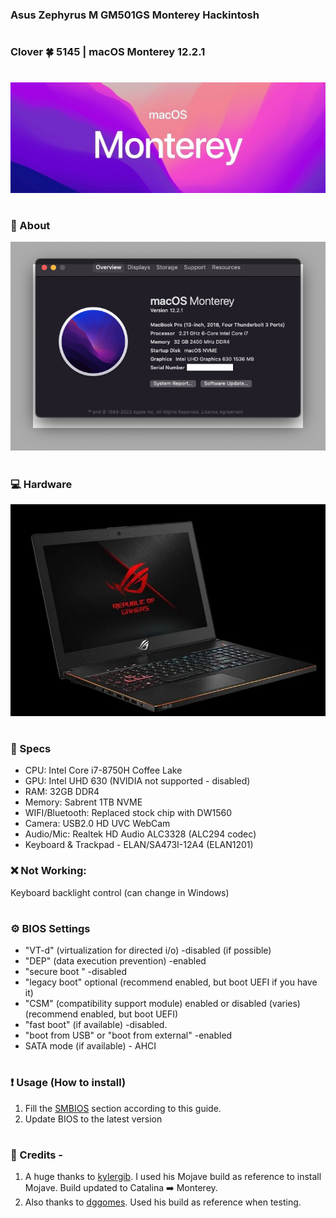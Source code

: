 ### Asus Zephyrus M GM501GS Monterey Hackintosh

#

### Clover 🍀 5145 | macOS Monterey 12.2.1
#


![header](_resources/header.jpeg)
#

### 📸 About

![About](_resources/about.jpeg)
#

### 💻 Hardware

![About](_resources/laptop.jpeg)
#

### 📃 Specs

* CPU: Intel Core i7-8750H Coffee Lake
* GPU: Intel UHD 630 (NVIDIA not supported - disabled)
* RAM: 32GB DDR4
* Memory: Sabrent 1TB NVME
* WIFI/Bluetooth: Replaced stock chip with DW1560
* Camera: USB2.0 HD UVC WebCam
* Audio/Mic: Realtek HD Audio ALC3328 (ALC294 codec)
* Keyboard & Trackpad - ELAN/SA473I-12A4 (ELAN1201)

### ❌ Not Working:
  Keyboard backlight control (can change in Windows)
#
  
### ⚙️ BIOS Settings

- "VT-d" (virtualization for directed i/o) -disabled (if possible)
- "DEP" (data execution prevention) -enabled
- "secure boot " -disabled
- "legacy boot" optional (recommend enabled, but boot UEFI if you have it)
- "CSM" (compatibility support module) enabled or disabled (varies) (recommend enabled, but boot UEFI)
- "fast boot" (if available) -disabled.
- "boot from USB" or "boot from external" -enabled
- SATA mode (if available) - AHCI
#

### ❗️ Usage (How to install)

1. Fill the [SMBIOS](https://www.tonymacx86.com/threads/an-idiots-guide-to-imessage.196827) section according to this guide. 
2. Update BIOS to the latest version
#
  
### 🙏 Credits - 
  
 1. A huge thanks to [kylergib](https://github.com/kylergib/Asus-Zephyrus-M-gm501gs-Mojave). I used his Mojave build as reference to install Mojave. Build updated to Catalina ➡️ Monterey.
 2. Also thanks to [dggomes](https://github.com/dggomes/asuszephyrus-m). Used his build as reference when testing.
